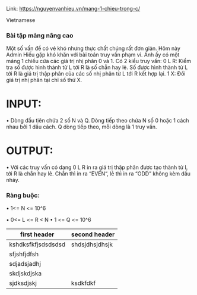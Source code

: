 Link: https://nguyenvanhieu.vn/mang-1-chieu-trong-c/

Vietnamese

### Bài tập mảng nâng cao

Một số vấn đề có vẻ khó nhưng thực chất chúng rất đơn giản. Hôm này Admin Hiếu gặp khó khăn với bài toán truy vấn phạm vi. Anh ấy có một mảng 1 chiều cứa các giá trị nhị phân 0 và 1. Có 2 kiểu truy vấn:
0 L R:  Kiểm tra số được hình thành từ L tới R là số chẵn hay lẻ. Số được hình thành từ L tới R là giá trị thập phân của các số nhị phân từ L tới R kết hợp lại.
1 X: Đổi giá trị nhị phân tại chỉ số thứ X.

# INPUT:

•	Dòng đầu tiên chứa 2 số N và Q. Dòng tiếp theo chứa N số 0 hoặc 1 cách nhau bởi 1 dấu cách. Q dòng tiếp theo, mỗi dòng là 1 truy vấn.

# OUTPUT:

•	Với các truy vấn có dạng 0 L R in ra giá trị thập phân được tạo thành từ L tới R là chẵn hay lẻ. Chẵn thì in ra “EVEN“, lẻ thì in ra “ODD” không kèm dấu nháy.

### Ràng buộc:

•	1<= N <= 10^6

•	0<= L <= R < N
•	1 <= Q <= 10^6

first header | second header
------------ | -------------
kshdksfkfjsdsdsdsd | shdsjdhsjdhsjk
sfjshfjdfsh |
sdjadsjadhj |
skdjskdjska |
sjdksdjskj | ksdkfdkf
